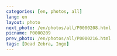 ```yaml
---
categories: [en, photos, all]
lang: en
layout: photo
next_photo: /en/photos/all/P0000208.html
picname: P0000209
prev_photo: /en/photos/all/P0000216.html
tags: [Dead Zebra, Ingo]
---
```


